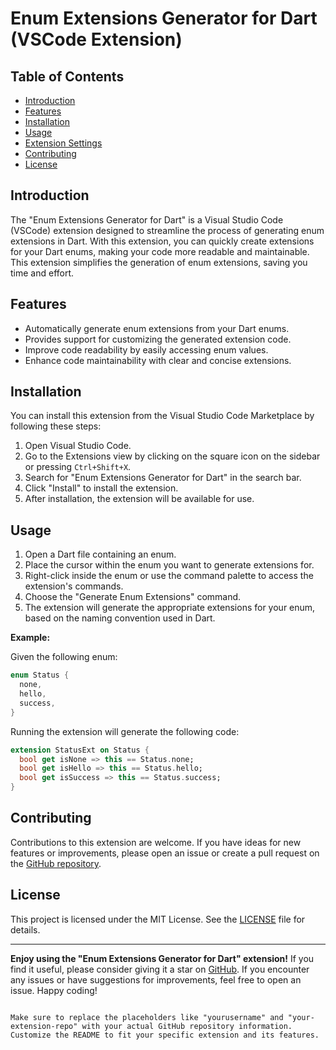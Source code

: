 


# Enum Extensions Generator for Dart (VSCode Extension)

## Table of Contents
- [Introduction](#introduction)
- [Features](#features)
- [Installation](#installation)
- [Usage](#usage)
- [Extension Settings](#extension-settings)
- [Contributing](#contributing)
- [License](#license)

## Introduction
The "Enum Extensions Generator for Dart" is a Visual Studio Code (VSCode) extension designed to streamline the process of generating enum extensions in Dart. With this extension, you can quickly create extensions for your Dart enums, making your code more readable and maintainable. This extension simplifies the generation of enum extensions, saving you time and effort.

## Features
- Automatically generate enum extensions from your Dart enums.
- Provides support for customizing the generated extension code.
- Improve code readability by easily accessing enum values.
- Enhance code maintainability with clear and concise extensions.

## Installation
You can install this extension from the Visual Studio Code Marketplace by following these steps:
1. Open Visual Studio Code.
2. Go to the Extensions view by clicking on the square icon on the sidebar or pressing `Ctrl+Shift+X`.
3. Search for "Enum Extensions Generator for Dart" in the search bar.
4. Click "Install" to install the extension.
5. After installation, the extension will be available for use.

## Usage
1. Open a Dart file containing an enum.
2. Place the cursor within the enum you want to generate extensions for.
3. Right-click inside the enum or use the command palette to access the extension's commands.
4. Choose the "Generate Enum Extensions" command.
5. The extension will generate the appropriate extensions for your enum, based on the naming convention used in Dart.

**Example:**

Given the following enum:
```dart
enum Status {
  none,
  hello,
  success,
}
```

Running the extension will generate the following code:
```dart
extension StatusExt on Status {
  bool get isNone => this == Status.none;
  bool get isHello => this == Status.hello;
  bool get isSuccess => this == Status.success;
}
```


## Contributing
Contributions to this extension are welcome. If you have ideas for new features or improvements, please open an issue or create a pull request on the [GitHub repository](https://github.com/faisalansari0367/enumgenerator).

## License
This project is licensed under the MIT License. See the [LICENSE](LICENSE) file for details.

---

**Enjoy using the "Enum Extensions Generator for Dart" extension!** If you find it useful, please consider giving it a star on [GitHub](https://github.com/faisalansari0367/enumgenerator). If you encounter any issues or have suggestions for improvements, feel free to open an issue. Happy coding!
```

Make sure to replace the placeholders like "yourusername" and "your-extension-repo" with your actual GitHub repository information. Customize the README to fit your specific extension and its features.